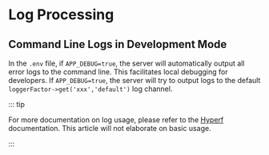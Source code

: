 # Log Processing

## Command Line Logs in Development Mode

In the `.env` file, if `APP_DEBUG=true`, the server will automatically output all error logs to the command line. This facilitates local debugging for developers.
If `APP_DEBUG=true`, the server will try to output logs to the default `loggerFactor->get('xxx','default')` log channel.

::: tip

For more documentation on log usage, please refer to the [Hyperf](https://hyperf.io) documentation. This article will not elaborate on basic usage.

:::